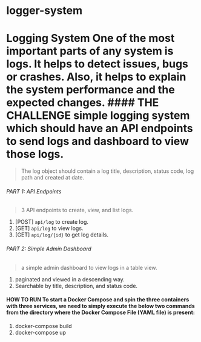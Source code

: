# logger-system
# Logging System  One of the most important parts of any system is **logs**. It helps to detect issues, bugs or crashes. Also, it helps to explain the system performance and the expected changes.  #### THE CHALLENGE  simple logging system which should have an API endpoints to send logs and dashboard to view those logs. 
> The log object should contain a log title, description, status code, log path and created at date. 
###### PART 1: API Endpoints  
> 3 API endpoints to create, view, and list logs.  
1. [POST] `api/log` to create log. 
2. [GET] `api/log` to view logs. 
3. [GET] `api/log/{id}` to get log details.  

###### PART 2: Simple Admin Dashboard  
> a simple admin dashboard to view logs in a table view.  
1. paginated and viewed in a descending way. 
2. Searchable by title, description, and status code.  

#### HOW TO RUN  To start a Docker Compose and spin the three containers with three services, we need to simply execute the below two commands from the directory where the Docker Compose File (YAML file) is present:  
1. docker-compose build  
2. docker-compose up

